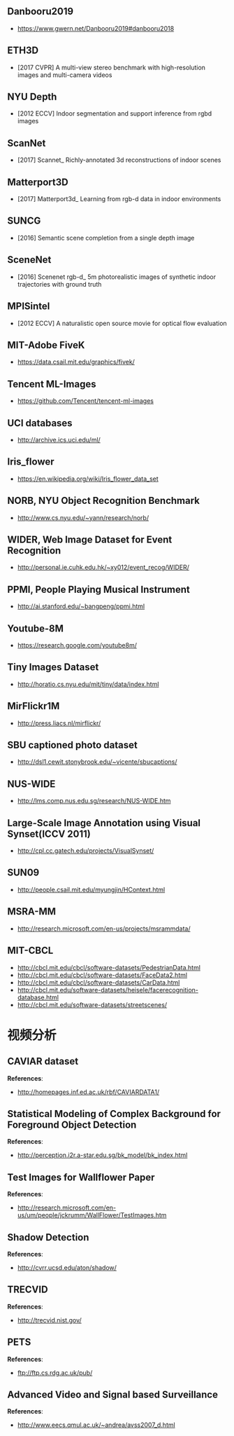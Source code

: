 ## Danbooru2019
- https://www.gwern.net/Danbooru2019#danbooru2018

## ETH3D
- [2017 CVPR] A multi-view stereo benchmark with high-resolution images and multi-camera videos

## NYU Depth
- [2012 ECCV] Indoor segmentation and support inference from rgbd images

## ScanNet
- [2017] Scannet_ Richly-annotated 3d reconstructions of indoor scenes

## Matterport3D
- [2017] Matterport3d_ Learning from rgb-d data in indoor environments

## SUNCG
- [2016] Semantic scene completion from a single depth image

## SceneNet
- [2016] Scenenet rgb-d_ 5m photorealistic images of synthetic indoor trajectories with ground truth

## MPISintel
- [2012 ECCV] A naturalistic open source movie for optical flow evaluation

## MIT-Adobe FiveK
- https://data.csail.mit.edu/graphics/fivek/

## Tencent ML-Images
- https://github.com/Tencent/tencent-ml-images

## UCI databases
- http://archive.ics.uci.edu/ml/

## Iris_flower
- https://en.wikipedia.org/wiki/Iris_flower_data_set

## NORB, NYU Object Recognition Benchmark
- http://www.cs.nyu.edu/~yann/research/norb/

## WIDER, Web Image Dataset for Event Recognition
- http://personal.ie.cuhk.edu.hk/~xy012/event_recog/WIDER/

## PPMI, People Playing Musical Instrument
- http://ai.stanford.edu/~bangpeng/ppmi.html

## Youtube-8M
- https://research.google.com/youtube8m/

## Tiny Images Dataset
- http://horatio.cs.nyu.edu/mit/tiny/data/index.html

## MirFlickr1M
- http://press.liacs.nl/mirflickr/

## SBU captioned photo dataset
- http://dsl1.cewit.stonybrook.edu/~vicente/sbucaptions/

## NUS-WIDE
- http://lms.comp.nus.edu.sg/research/NUS-WIDE.htm

## Large-Scale Image Annotation using Visual Synset(ICCV 2011)
- http://cpl.cc.gatech.edu/projects/VisualSynset/

## SUN09
- http://people.csail.mit.edu/myungjin/HContext.html

## MSRA-MM
- http://research.microsoft.com/en-us/projects/msrammdata/ 

## MIT-CBCL
- http://cbcl.mit.edu/cbcl/software-datasets/PedestrianData.html
- http://cbcl.mit.edu/cbcl/software-datasets/FaceData2.html
- http://cbcl.mit.edu/cbcl/software-datasets/CarData.html
- http://cbcl.mit.edu/software-datasets/heisele/facerecognition-database.html
- http://cbcl.mit.edu/software-datasets/streetscenes/

# 视频分析

## CAVIAR dataset
**References**:
- http://homepages.inf.ed.ac.uk/rbf/CAVIARDATA1/


## Statistical Modeling of Complex Background for Foreground Object Detection
**References**:
- http://perception.i2r.a-star.edu.sg/bk_model/bk_index.html


## Test Images for Wallflower Paper
**References**:
- http://research.microsoft.com/en-us/um/people/jckrumm/WallFlower/TestImages.htm


## Shadow Detection
**References**:
- http://cvrr.ucsd.edu/aton/shadow/


## TRECVID
**References**:
- http://trecvid.nist.gov/


## PETS
**References**:
- ftp://ftp.cs.rdg.ac.uk/pub/


## Advanced Video and Signal based Surveillance
**References**:
- http://www.eecs.qmul.ac.uk/~andrea/avss2007_d.html
